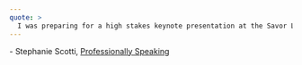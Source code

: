 ```yaml
---
quote: >
  I was preparing for a high stakes keynote presentation at the Savor Life Summit... and Michelle to the rescue. Using clothes and accessories already in my closet, Michelle made sure that my look was current and professional with a twist that increased my confidence and personal style. As I approached the main stage I heard attendees whispering, "Wow, love her look!" My appearance and look was a smash! Thank you, Michelle!
---
```

\- Stephanie Scotti, [Professionally Speaking](https://professionallyspeaking.net/author/adminprospeak/)